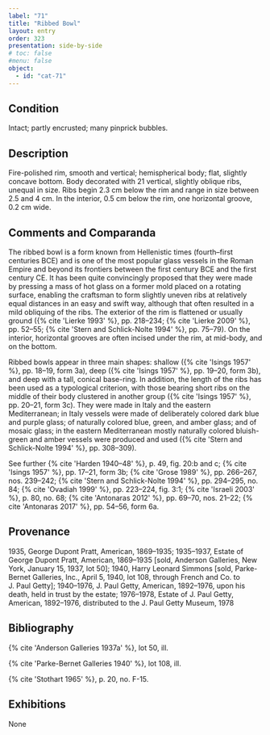 ```yaml
---
label: "71"
title: "Ribbed Bowl"
layout: entry
order: 323
presentation: side-by-side
# toc: false
#menu: false 
object:
  - id: "cat-71"
---
```


## Condition

Intact; partly encrusted; many pinprick bubbles.

## Description

Fire-polished rim, smooth and vertical; hemispherical body; flat, slightly concave bottom. Body decorated with 21 vertical, slightly oblique ribs, unequal in size. Ribs begin 2.3 cm below the rim and range in size between 2.5 and 4 cm. In the interior, 0.5 cm below the rim, one horizontal groove, 0.2 cm wide.

## Comments and Comparanda

The ribbed bowl is a form known from Hellenistic times (fourth–first centuries BCE) and is one of the most popular glass vessels in the Roman Empire and beyond its frontiers between the first century BCE and the first century CE. It has been quite convincingly proposed that they were made by pressing a mass of hot glass on a former mold placed on a rotating surface, enabling the craftsman to form slightly uneven ribs at relatively equal distances in an easy and swift way, although that often resulted in a mild obliquing of the ribs. The exterior of the rim is flattened or usually ground ({% cite 'Lierke 1993' %}, pp. 218–234; {% cite 'Lierke 2009' %}, pp. 52–55; {% cite 'Stern and Schlick-Nolte 1994' %}, pp. 75–79). On the interior, horizontal grooves are often incised under the rim, at mid-body, and on the bottom.

Ribbed bowls appear in three main shapes: shallow ({% cite 'Isings 1957' %}, pp. 18–19, form 3a), deep ({% cite 'Isings 1957' %}, pp. 19–20, form 3b), and deep with a tall, conical base-ring. In addition, the length of the ribs has been used as a typological criterion, with those bearing short ribs on the middle of their body clustered in another group ({% cite 'Isings 1957' %}, pp. 20–21, form 3c). They were made in Italy and the eastern Mediterranean; in Italy vessels were made of deliberately colored dark blue and purple glass; of naturally colored blue, green, and amber glass; and of mosaic glass; in the eastern Mediterranean mostly naturally colored bluish-green and amber vessels were produced and used ({% cite 'Stern and Schlick-Nolte 1994' %}, pp. 308–309).

See further {% cite 'Harden 1940–48' %}, p. 49, fig. 20:b and c; {% cite 'Isings 1957' %}, pp. 17–21, form 3b; {% cite 'Grose 1989' %}, pp. 266–267, nos. 239–242; {% cite 'Stern and Schlick-Nolte 1994' %}, pp. 294–295, no. 84; {% cite 'Ovadiah 1999' %}, pp. 223–224, fig. 3:1; {% cite 'Israeli 2003' %}, p. 80, no. 68; {% cite 'Antonaras 2012' %}, pp. 69–70, nos. 21–22; {% cite 'Antonaras 2017' %}, pp. 54–56, form 6a.

## Provenance

1935, George Dupont Pratt, American, 1869–1935; 1935–1937, Estate of George Dupont Pratt, American, 1869–1935 [sold, Anderson Galleries, New York, January 15, 1937, lot 50]; 1940, Harry Leonard Simmons [sold, Parke-Bernet Galleries, Inc., April 5, 1940, lot 108, through French and Co. to J. Paul Getty]; 1940–1976, J. Paul Getty, American, 1892–1976, upon his death, held in trust by the estate; 1976–1978, Estate of J. Paul Getty, American, 1892–1976, distributed to the J. Paul Getty Museum, 1978

## Bibliography

{% cite 'Anderson Galleries 1937a' %}, lot 50, ill.

{% cite 'Parke-Bernet Galleries 1940' %}, lot 108, ill.

{% cite 'Stothart 1965' %}, p. 20, no. F-15.

## Exhibitions

None
